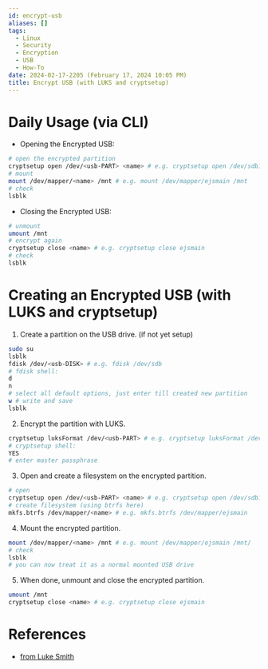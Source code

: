 ```yaml
---
id: encrypt-usb
aliases: []
tags:
  - Linux
  - Security
  - Encryption
  - USB
  - How-To
date: 2024-02-17-2205 (February 17, 2024 10:05 PM)
title: Encrypt USB (with LUKS and cryptsetup)
---
```


# Daily Usage (via CLI)
- Opening the Encrypted USB:
```bash
# open the encrypted partition
cryptsetup open /dev/<usb-PART> <name> # e.g. cryptsetup open /dev/sdb1 ejsmain
# mount
mount /dev/mapper/<name> /mnt # e.g. mount /dev/mapper/ejsmain /mnt
# check
lsblk
```

- Closing the Encrypted USB:
```bash
# unmount
umount /mnt
# encrypt again
cryptsetup close <name> # e.g. cryptsetup close ejsmain
# check
lsblk
```

# Creating an Encrypted USB (with LUKS and cryptsetup)
1. Create a partition on the USB drive. (if not yet setup)
```bash
sudo su
lsblk
fdisk /dev/<usb-DISK> # e.g. fdisk /dev/sdb
# fdisk shell:
d
n
# select all default options, just enter till created new partition
w # write and save
lsblk
```
2. Encrypt the partition with LUKS.
```bash
cryptsetup luksFormat /dev/<usb-PART> # e.g. cryptsetup luksFormat /dev/sdb1
# cryptsetup shell:
YES
# enter master passphrase
```
3. Open and create a filesystem on the encrypted partition.
```bash
# open
cryptsetup open /dev/<usb-PART> <name> # e.g. cryptsetup open /dev/sdb1 ejsmain
# create filesystem (using btrfs here)
mkfs.btrfs /dev/mapper/<name> # e.g. mkfs.btrfs /dev/mapper/ejsmain
```
4. Mount the encrypted partition.
```bash
mount /dev/mapper/<name> /mnt # e.g. mount /dev/mapper/ejsmain /mnt/
# check
lsblk
# you can now treat it as a normal mounted USB drive
```
5. When done, unmount and close the encrypted partition.
```bash
umount /mnt
cryptsetup close <name> # e.g. cryptsetup close ejsmain
```

# References
- [from Luke Smith](https://www.youtube.com/watch?v=ZNaT03-xamE)
